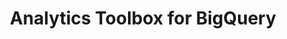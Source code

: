 ---
title: Analytics Toolbox for BigQuery
description: "Unlock Spatial Analytics in BigQuery"
icon: "/img/icons/bigquery-analytics-toolbox.png"
type: examples
category: transformations
layout: categories/list
aliases:
    - /analytics-toolbox-bq/examples/categories/transformations/
---